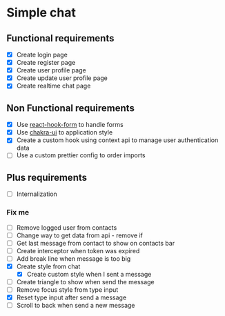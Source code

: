 # Simple chat

## Functional requirements

- [x] Create login page
- [x] Create register page
- [x] Create user profile page
- [x] Create update user profile page
- [x] Create realtime chat page

## Non Functional requirements

- [x] Use [react-hook-form](https://react-hook-form.com/) to handle forms
- [x] Use [chakra-ui](https://chakra-ui.com/) to application style
- [x] Create a custom hook using context api to manage user authentication data
- [ ] Use a custom prettier config to order imports

## Plus requirements

- [ ] Internalization

### Fix me

- [ ] Remove logged user from contacts
- [ ] Change way to get data from api - remove if
- [ ] Get last message from contact to show on contacts bar
- [ ] Create interceptor when token was expired
- [ ] Add break line when message is too big
- [x] Create style from chat
  - [x] Create custom style when I sent a message
- [ ] Create triangle to show when send the message
- [ ] Remove focus style from type input
- [x] Reset type input after send a message
- [ ] Scroll to back when send a new message
